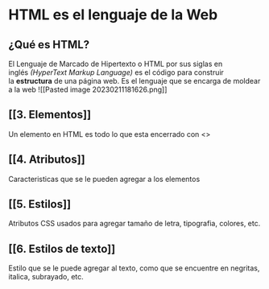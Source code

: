 # HTML es el lenguaje de la Web
## ¿Qué es HTML?

El Lenguaje de Marcado de Hipertexto o HTML por sus siglas en inglés _(HyperText Markup Language)_ es el código para construir la **estructura** de una página web.
Es el lenguaje que se encarga de moldear a la web
![[Pasted image 20230211181626.png]]

## [[3. Elementos]]
Un elemento en HTML es todo lo que esta encerrado con <>

## [[4. Atributos]]
Caracteristicas que se le pueden agregar a los elementos

## [[5. Estilos]]
Atributos CSS usados para agregar tamaño de letra, tipografia, colores, etc.

## [[6. Estilos de texto]]
Estilo que se le puede agregar al texto, como que se encuentre en negritas, italica, subrayado, etc.
